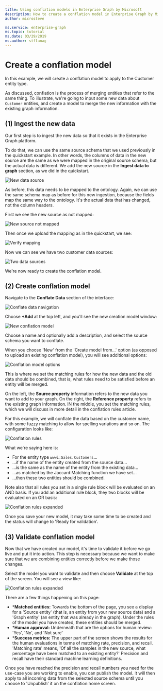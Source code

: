 ```yaml
---
title: Using conflation models in Enterprise Graph by Microsoft
description: How to create a conflation model in Enterprise Graph by Microsoft
author: microsteve

ms.service: enterprise-graph
ms.topic: tutorial
ms.date: 03/29/2019
ms.author: stflanag
---
```


# Create a conflation model

In this example, we will create a conflation model to apply to the Customer entity type.

As discussed, conflation is the process of merging entities that refer to the same thing. To illustrate, we're going to input some new data about ```Customer``` entities, and create a model to merge the new information with the existing graph information.

## (1) Ingest the new data

Our first step is to ingest the new data so that it exists in the Enterprise Graph platform.

To do that, we can use the same source schema that we used previously in the quickstart example. In other words, the columns of data in the new source are the same as we were mapped in the original source schema, but the actual data is different. We add the new source in the **Ingest data to graph** section, as we did in the quickstart.

![New data source](media/conflation-tutorial/C1-new-data-source.png)

As before, this data needs to be mapped to the ontology. Again, we can use the same schema map as before for this new ingestion, because the fields map the same way to the ontology. It's the actual data that has changed, not the column headers.

First we see the new source as not mapped:

![New source not mapped](media/conflation-tutorial/C2-new-source-not-mapped.png)

Then once we upload the mapping as in the quickstart, we see:

![Verify mapping](media/conflation-tutorial/C4-verify-mapping.png)

Now we can see we have two customer data sources:

![Two data sources](media/conflation-tutorial/C5-two-data-sources.png)

We're now ready to create the conflation model.

## (2) Create conflation model

Navigate to the **Conflate Data** section of the interface:

![Conflate data navigation](media/conflation-tutorial/C6-nav-to-conflate-data.png)

Choose **+Add** at the top left, and you'll see the new creation model window:

![New conflation model](media/conflation-tutorial/C7-new-conflation-model-1.png)

Choose a name and optionally add a description, and select the source schema you want to conflate.

When you choose 'New' from the 'Create model from...' option (as opposed to upload an existing conflation model), you will see additional options:

![Conflation model options](media/conflation-tutorial/C8-new-conflation-model-2.png)

This is where we set the matching rules for how the new data and the old data should be combined, that is, what rules need to be satisfied before an entity will be merged.

On the left, the **Source property** information refers to the new data you want to add to your graph. On the right, the **Reference property** refers to the existing graph information. IN the middle, you set the matching rules, which we will discuss in more detail in the conflation rules article.

For this example, we will conflate the data based on the customer name, with some fuzzy matching to allow for spelling variations and so on. The configuration looks like:

![Conflation rules](media/conflation-tutorial/C11-rule-set.png)

What we're saying here is:
* For the entity type ```wwwi:Sales.Customers```...
* ...if the name of the entity created from the source data...
* ...is the same as the name of the entity from the existing data...
* ...as matched by the Jaccard Matching function we have set...
* ...then these two entities should be combined.

Note also that all rules you set in a single rule block will be evaluated on an AND basis. If you add an additional rule block, they two blocks will be evaluated on an OR basis:

![Conflation rules expanded](media/conflation-tutorial/C12-expanded-rule-set.png)

Once you save your new model, it may take some time to be created and the status will change to 'Ready for validation'.

## (3) Validate conflation model

Now that we have created our model, it's time to validate it before we go live and put it into action. This step is necessary because we want to make sure that we are combining entities correctly before we make those changes.

Select the model you want to validate and then choose **Validate** at the top of the screen. You will see a view like:

![Conflation rules expanded](media/conflation-tutorial/C13-validation-view.png)

There are a few things happening on this page:

* ***Matched entities:** Towards the bottom of the page, you see a display for a 'Source entity' (that is, an entity from your new source data) and a 'Graph entity' (an entity that was already in the graph). Under the rules of the model you have created, these entities should be merged.
* ***Human approval:** Underneath that are the options for human review: 'Yes', 'No', and 'Not sure'
* ***Success metrics:** The upper part of the screen shows the results for the human evaluations in terms of matching rate, precision, and recall. 'Matching rate' means, 'Of all the samples in the new source, what percentage have been matched to an existing entity?' Precision and recall have their standard machine learning definitions.

Once you have reached the precision and recall numbers you need for the use-case you are working to enable, you can publish the model. It will then apply to all incoming data from the selected source schema until you choose to 'Unpublish' it on the conflation home screen.

